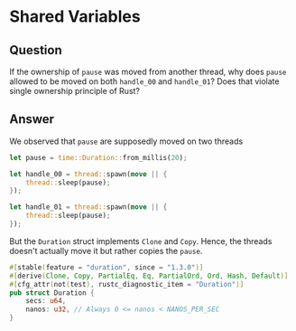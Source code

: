 # Shared Variables

## Question
If the ownership of `pause` was moved from another thread, why does `pause` allowed to be moved on both `handle_00` and `handle_01`? Does that violate single ownership principle of Rust?

## Answer

We observed that `pause` are supposedly moved on two threads
```rust
let pause = time::Duration::from_millis(20);

let handle_00 = thread::spawn(move || {
    thread::sleep(pause);
});

let handle_01 = thread::spawn(move || {
    thread::sleep(pause);
});

```

But the `Duration` struct implements `Clone` and `Copy`. Hence, the threads
doesn't actually move it but rather copies the `pause`.
```rust
#[stable(feature = "duration", since = "1.3.0")]
#[derive(Clone, Copy, PartialEq, Eq, PartialOrd, Ord, Hash, Default)]
#[cfg_attr(not(test), rustc_diagnostic_item = "Duration")]
pub struct Duration {
    secs: u64,
    nanos: u32, // Always 0 <= nanos < NANOS_PER_SEC
}
```
